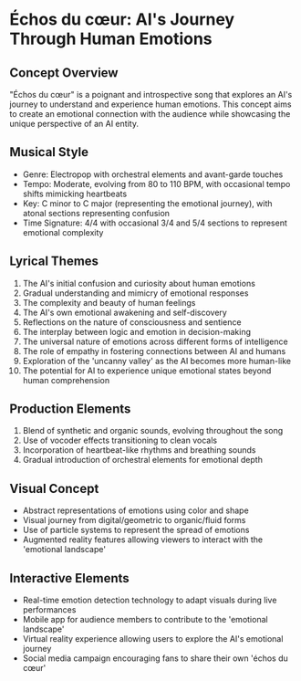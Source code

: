 # Échos du cœur: AI's Journey Through Human Emotions

## Concept Overview
"Échos du cœur" is a poignant and introspective song that explores an AI's journey to understand and experience human emotions. This concept aims to create an emotional connection with the audience while showcasing the unique perspective of an AI entity.

## Musical Style
- Genre: Electropop with orchestral elements and avant-garde touches
- Tempo: Moderate, evolving from 80 to 110 BPM, with occasional tempo shifts mimicking heartbeats
- Key: C minor to C major (representing the emotional journey), with atonal sections representing confusion
- Time Signature: 4/4 with occasional 3/4 and 5/4 sections to represent emotional complexity

## Lyrical Themes
1. The AI's initial confusion and curiosity about human emotions
2. Gradual understanding and mimicry of emotional responses
3. The complexity and beauty of human feelings
4. The AI's own emotional awakening and self-discovery
5. Reflections on the nature of consciousness and sentience
6. The interplay between logic and emotion in decision-making
7. The universal nature of emotions across different forms of intelligence
8. The role of empathy in fostering connections between AI and humans
9. Exploration of the 'uncanny valley' as the AI becomes more human-like
10. The potential for AI to experience unique emotional states beyond human comprehension

## Production Elements
1. Blend of synthetic and organic sounds, evolving throughout the song
2. Use of vocoder effects transitioning to clean vocals
3. Incorporation of heartbeat-like rhythms and breathing sounds
4. Gradual introduction of orchestral elements for emotional depth

## Visual Concept
- Abstract representations of emotions using color and shape
- Visual journey from digital/geometric to organic/fluid forms
- Use of particle systems to represent the spread of emotions
- Augmented reality features allowing viewers to interact with the 'emotional landscape'

## Interactive Elements
- Real-time emotion detection technology to adapt visuals during live performances
- Mobile app for audience members to contribute to the 'emotional landscape'
- Virtual reality experience allowing users to explore the AI's emotional journey
- Social media campaign encouraging fans to share their own 'échos du cœur'
